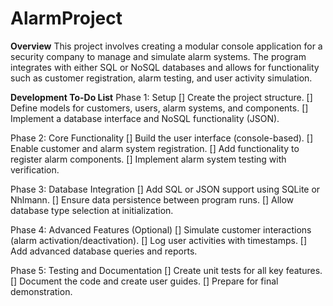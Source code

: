 # AlarmProject

**Overview**
This project involves creating a modular console application for a security company to manage and simulate alarm systems. 
The program integrates with either SQL or NoSQL databases and allows for functionality such as customer registration, alarm testing, and user activity simulation.

**Development To-Do List**
Phase 1: Setup
[] Create the project structure.
[] Define models for customers, users, alarm systems, and components.
[] Implement a database interface and NoSQL functionality (JSON).

Phase 2: Core Functionality
[] Build the user interface (console-based).
[] Enable customer and alarm system registration.
[] Add functionality to register alarm components.
[] Implement alarm system testing with verification.

Phase 3: Database Integration
[] Add SQL or JSON support using SQLite or Nhlmann.
[] Ensure data persistence between program runs.
[] Allow database type selection at initialization.

Phase 4: Advanced Features (Optional)
[] Simulate customer interactions (alarm activation/deactivation).
[] Log user activities with timestamps.
[] Add advanced database queries and reports.

Phase 5: Testing and Documentation
[] Create unit tests for all key features.
[] Document the code and create user guides.
[] Prepare for final demonstration.
